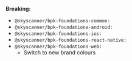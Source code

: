 **Breaking:**

- `@skyscanner/bpk-foundations-common:` <br />
- `@skyscanner/bpk-foundations-android:` <br />
- `@skyscanner/bpk-foundations-ios:` <br />
- `@skyscanner/bpk-foundations-react-native:` <br />
- `@skyscanner/bpk-foundations-web:` <br />
  - Switch to new brand colours
